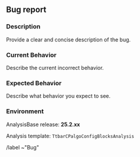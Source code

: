 ## Bug report

### Description

Provide a clear and concise description of the bug.

### Current Behavior

Describe the current incorrect behavior.

### Expected Behavior

Describe what behavior you expect to see.

### Environment

AnalysisBase release: **25.2.xx**

Analysis template: `TtbarCPalgoConfigBlocksAnalysis`

/label ~"Bug"
